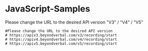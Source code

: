 # JavaScript-Samples


Please change the URL to the desired API version
"V3" / "V4" / "V5"




    #Please change the URL to the desired API version
    # https://apiv3.beyondverbal.com/v3/recording/start
    # https://apiv4.beyondverbal.com/v4/recording/start
    # https://apiv5.beyondverbal.com/v5/recording/start